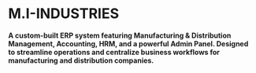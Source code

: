 # M.I-INDUSTRIES
**A custom-built ERP system featuring Manufacturing &amp; Distribution Management, Accounting, HRM, and a powerful Admin Panel. Designed to streamline operations and centralize business workflows for manufacturing and distribution companies.**
